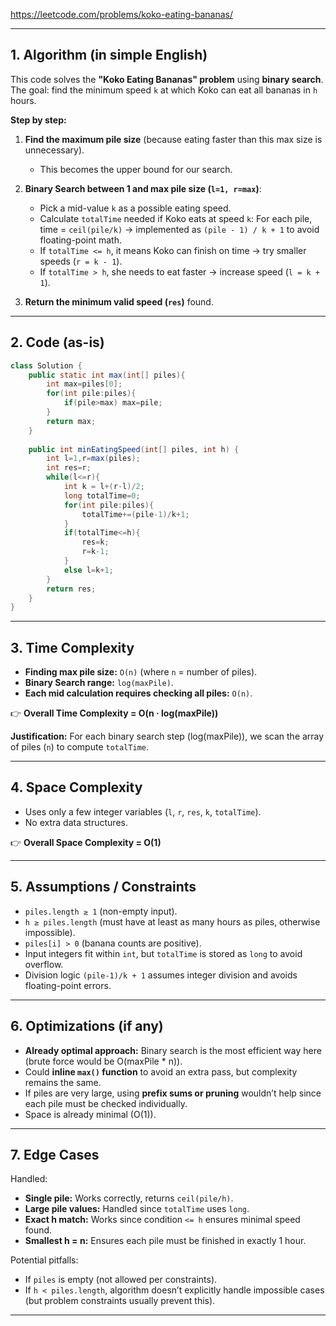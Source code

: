 https://leetcode.com/problems/koko-eating-bananas/

---

## 1. **Algorithm (in simple English)**

This code solves the **"Koko Eating Bananas" problem** using **binary search**.
The goal: find the minimum speed `k` at which Koko can eat all bananas in `h` hours.

**Step by step:**

1. **Find the maximum pile size** (because eating faster than this max size is unnecessary).

   * This becomes the upper bound for our search.

2. **Binary Search between 1 and max pile size (`l=1, r=max`)**:

   * Pick a mid-value `k` as a possible eating speed.
   * Calculate `totalTime` needed if Koko eats at speed `k`:
     For each pile, time = `ceil(pile/k)` → implemented as `(pile - 1) / k + 1` to avoid floating-point math.
   * If `totalTime <= h`, it means Koko can finish on time → try smaller speeds (`r = k - 1`).
   * If `totalTime > h`, she needs to eat faster → increase speed (`l = k + 1`).

3. **Return the minimum valid speed (`res`)** found.

---

## 2. **Code (as-is)**

```java
class Solution {
    public static int max(int[] piles){
        int max=piles[0];
        for(int pile:piles){
            if(pile>max) max=pile;
        }
        return max;
    }
    
    public int minEatingSpeed(int[] piles, int h) {
        int l=1,r=max(piles);
        int res=r;
        while(l<=r){
            int k = l+(r-l)/2;
            long totalTime=0;
            for(int pile:piles){
                totalTime+=(pile-1)/k+1;
            }
            if(totalTime<=h){
                res=k;
                r=k-1;
            }
            else l=k+1;
        }
        return res;
    }
}
```

---

## 3. **Time Complexity**

* **Finding max pile size:** `O(n)` (where `n` = number of piles).
* **Binary Search range:** `log(maxPile)`.
* **Each mid calculation requires checking all piles:** `O(n)`.

👉 **Overall Time Complexity = O(n · log(maxPile))**

**Justification:** For each binary search step (log(maxPile)), we scan the array of piles (`n`) to compute `totalTime`.

---

## 4. **Space Complexity**

* Uses only a few integer variables (`l`, `r`, `res`, `k`, `totalTime`).
* No extra data structures.

👉 **Overall Space Complexity = O(1)**

---

## 5. **Assumptions / Constraints**

* `piles.length ≥ 1` (non-empty input).
* `h ≥ piles.length` (must have at least as many hours as piles, otherwise impossible).
* `piles[i] > 0` (banana counts are positive).
* Input integers fit within `int`, but `totalTime` is stored as `long` to avoid overflow.
* Division logic `(pile-1)/k + 1` assumes integer division and avoids floating-point errors.

---

## 6. **Optimizations (if any)**

* **Already optimal approach:** Binary search is the most efficient way here (brute force would be O(maxPile \* n)).
* Could **inline `max()` function** to avoid an extra pass, but complexity remains the same.
* If piles are very large, using **prefix sums or pruning** wouldn’t help since each pile must be checked individually.
* Space is already minimal (O(1)).

---

## 7. **Edge Cases**

Handled:

* **Single pile:** Works correctly, returns `ceil(pile/h)`.
* **Large pile values:** Handled since `totalTime` uses `long`.
* **Exact h match:** Works since condition `<= h` ensures minimal speed found.
* **Smallest h = n:** Ensures each pile must be finished in exactly 1 hour.

Potential pitfalls:

* If `piles` is empty (not allowed per constraints).
* If `h < piles.length`, algorithm doesn’t explicitly handle impossible cases (but problem constraints usually prevent this).

---

